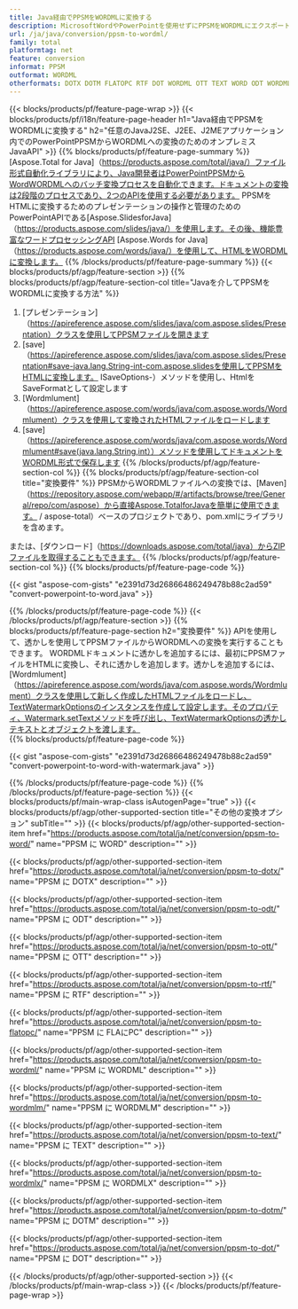 ```yaml
---
title: Java経由でPPSMをWORDMLに変換する
description: MicrosoftWordやPowerPointを使用せずにPPSMをWORDMLにエクスポートするJavaAPI
url: /ja/java/conversion/ppsm-to-wordml/
family: total
platformtag: net
feature: conversion
informat: PPSM
outformat: WORDML
otherformats: DOTX DOTM FLATOPC RTF DOT WORDML OTT TEXT WORD ODT WORDMLX WORDMLM
---
```

{{< blocks/products/pf/feature-page-wrap >}}
{{< blocks/products/pf/i18n/feature-page-header h1="Java経由でPPSMをWORDMLに変換する" h2="任意のJavaJ2SE、J2EE、J2MEアプリケーション内でのPowerPointPPSMからWORDMLへの変換のためのオンプレミスJavaAPI" >}}
{{% blocks/products/pf/feature-page-summary %}}
[Aspose.Total for Java]（https://products.aspose.com/total/java/）ファイル形式自動化ライブラリにより、Java開発者はPowerPointPPSMからWordWORDMLへのバッチ変換プロセスを自動化できます。ドキュメントの変換は2段階のプロセスであり、2つのAPIを使用する必要があります。 PPSMをHTMLに変換するためのプレゼンテーションの操作と管理のためのPowerPointAPIである[Aspose.SlidesforJava]（https://products.aspose.com/slides/java/）を使用します。その後、機能豊富なワードプロセッシングAPI [Aspose.Words for Java]（https://products.aspose.com/words/java/）を使用して、HTMLをWORDMLに変換します。
{{% /blocks/products/pf/feature-page-summary  %}}
{{< blocks/products/pf/agp/feature-section >}}
{{% blocks/products/pf/agp/feature-section-col title="Javaを介してPPSMをWORDMLに変換する方法" %}}
1. [プレゼンテーション]（https://apireference.aspose.com/slides/java/com.aspose.slides/Presentation）クラスを使用してPPSMファイルを開きます
2. [save]（https://apireference.aspose.com/slides/java/com.aspose.slides/Presentation#save-java.lang.String-int-com.aspose.slidesを使用してPPSMをHTMLに変換します。 ISaveOptions-）メソッドを使用し、HtmlをSaveFormatとして設定します
3. [Wordmlument]（https://apireference.aspose.com/words/java/com.aspose.words/Wordmlument）クラスを使用して変換されたHTMLファイルをロードします
4. [save]（https://apireference.aspose.com/words/java/com.aspose.words/Wordmlument#save(java.lang.String,int））メソッドを使用してドキュメントをWORDML形式で保存します
{{% /blocks/products/pf/agp/feature-section-col %}}
{{% blocks/products/pf/agp/feature-section-col title="変換要件" %}}
PPSMからWORDMLファイルへの変換では、[Maven]（https://repository.aspose.com/webapp/#/artifacts/browse/tree/General/repo/com/aspose）から直接Aspose.TotalforJavaを簡単に使用できます。 / aspose-total）ベースのプロジェクトであり、pom.xmlにライブラリを含めます。

または、[ダウンロード]（https://downloads.aspose.com/total/java）からZIPファイルを取得することもできます。
{{% /blocks/products/pf/agp/feature-section-col %}}
{{% blocks/products/pf/feature-page-code %}}

{{< gist "aspose-com-gists" "e2391d73d26866486249478b88c2ad59" "convert-powerpoint-to-word.java" >}}

{{% /blocks/products/pf/feature-page-code %}}
{{< /blocks/products/pf/agp/feature-section >}}
{{% blocks/products/pf/feature-page-section  h2="変換要件" %}}
APIを使用して、透かしを使用してPPSMファイルからWORDMLへの変換を実行することもできます。 WORDMLドキュメントに透かしを追加するには、最初にPPSMファイルをHTMLに変換し、それに透かしを追加します。透かしを追加するには、[Wordmlument]（https://apireference.aspose.com/words/java/com.aspose.words/Wordmlument）クラスを使用して新しく作成したHTMLファイルをロードし、TextWatermarkOptionsのインスタンスを作成して設定します。そのプロパティ、Watermark.setTextメソッドを呼び出し、TextWatermarkOptionsの透かしテキストとオブジェクトを渡します。  
{{% blocks/products/pf/feature-page-code %}}

{{< gist "aspose-com-gists" "e2391d73d26866486249478b88c2ad59" "convert-powerpoint-to-word-with-watermark.java" >}}
{{% /blocks/products/pf/feature-page-code  %}}
{{% /blocks/products/pf/feature-page-section %}}
{{< blocks/products/pf/main-wrap-class isAutogenPage="true" >}}
{{< blocks/products/pf/agp/other-supported-section title="その他の変換オプション" subTitle="" >}}
{{< blocks/products/pf/agp/other-supported-section-item href="https://products.aspose.com/total/ja/net/conversion/ppsm-to-word/" name="PPSM に WORD" description="" >}}

{{< blocks/products/pf/agp/other-supported-section-item href="https://products.aspose.com/total/ja/net/conversion/ppsm-to-dotx/" name="PPSM に DOTX" description="" >}}

{{< blocks/products/pf/agp/other-supported-section-item href="https://products.aspose.com/total/ja/net/conversion/ppsm-to-odt/" name="PPSM に ODT" description="" >}}

{{< blocks/products/pf/agp/other-supported-section-item href="https://products.aspose.com/total/ja/net/conversion/ppsm-to-ott/" name="PPSM に OTT" description="" >}}

{{< blocks/products/pf/agp/other-supported-section-item href="https://products.aspose.com/total/ja/net/conversion/ppsm-to-rtf/" name="PPSM に RTF" description="" >}}

{{< blocks/products/pf/agp/other-supported-section-item href="https://products.aspose.com/total/ja/net/conversion/ppsm-to-flatopc/" name="PPSM に FLAにPC" description="" >}}

{{< blocks/products/pf/agp/other-supported-section-item href="https://products.aspose.com/total/ja/net/conversion/ppsm-to-wordml/" name="PPSM に WORDML" description="" >}}

{{< blocks/products/pf/agp/other-supported-section-item href="https://products.aspose.com/total/ja/net/conversion/ppsm-to-wordmlm/" name="PPSM に WORDMLM" description="" >}}

{{< blocks/products/pf/agp/other-supported-section-item href="https://products.aspose.com/total/ja/net/conversion/ppsm-to-text/" name="PPSM に TEXT" description="" >}}

{{< blocks/products/pf/agp/other-supported-section-item href="https://products.aspose.com/total/ja/net/conversion/ppsm-to-wordmlx/" name="PPSM に WORDMLX" description="" >}}

{{< blocks/products/pf/agp/other-supported-section-item href="https://products.aspose.com/total/ja/net/conversion/ppsm-to-dotm/" name="PPSM に DOTM" description="" >}}

{{< blocks/products/pf/agp/other-supported-section-item href="https://products.aspose.com/total/ja/net/conversion/ppsm-to-dot/" name="PPSM に DOT" description="" >}}


{{< /blocks/products/pf/agp/other-supported-section >}}
{{< /blocks/products/pf/main-wrap-class >}}
{{< /blocks/products/pf/feature-page-wrap >}}
